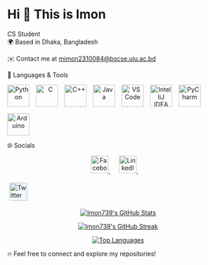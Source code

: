 Hi 👋 This is Imon
=====================

CS Student  
🌍 Based in Dhaka, Bangladesh  

✉️ Contact me at [mimon2310084@bscse.uiu.ac.bd](mailto:mimon2310084@bscse.uiu.ac.bd)  

🚀 Languages & Tools  
<div align="center" style="display: flex; gap: 15px; flex-wrap: wrap;">  
    <a href="https://www.python.org/" target="_blank">  
        <img src="https://raw.githubusercontent.com/danielcranney/readme-generator/main/public/icons/skills/python-colored.svg" width="50" height="50" alt="Python" />  
    </a>  
    <a href="https://docs.microsoft.com/en-us/cpp/?view=msvc-170" target="_blank">  
        <img src="https://raw.githubusercontent.com/danielcranney/readme-generator/main/public/icons/skills/c-colored.svg" width="50" height="50" alt="C" />  
    </a>  
    <a href="https://docs.microsoft.com/en-us/cpp/?view=msvc-170" target="_blank">  
        <img src="https://raw.githubusercontent.com/danielcranney/readme-generator/main/public/icons/skills/cplusplus-colored.svg" width="50" height="50" alt="C++" />  
    </a>  
    <a href="https://www.oracle.com/java/" target="_blank">  
        <img src="https://raw.githubusercontent.com/danielcranney/readme-generator/main/public/icons/skills/java-colored.svg" width="50" height="50" alt="Java" />  
    </a>  
    <a href="https://code.visualstudio.com/" target="_blank">  
        <img src="https://raw.githubusercontent.com/danielcranney/readme-generator/main/public/icons/skills/visualstudiocode.svg" width="50" height="50" alt="VS Code" />  
    </a>  
    <a href="https://www.jetbrains.com/idea/" target="_blank">  
        <img src="https://resources.jetbrains.com/storage/products/company/brand/logos/IntelliJ_IDEA_icon.svg" width="50" height="50" alt="IntelliJ IDEA" />  
    </a>  
    <a href="https://www.jetbrains.com/pycharm/" target="_blank">  
        <img src="https://resources.jetbrains.com/storage/products/company/brand/logos/PyCharm_icon.svg" width="50" height="50" alt="PyCharm" />  
    </a>  
    <a href="https://store.arduino.cc/" target="_blank">  
        <img src="https://raw.githubusercontent.com/danielcranney/readme-generator/main/public/icons/skills/arduino-colored.svg" width="50" height="50" alt="Arduino" />  
    </a>  
</div>  

🌐 Socials  
<p align="center">
  <a href="https://www.facebook.com/sazzad.imon739" target="_blank" rel="noreferrer">
    <img src="https://cdn.jsdelivr.net/gh/devicons/devicon/icons/facebook/facebook-original.svg" 
         width="40" height="40" alt="Facebook" />
  </a>
  &nbsp;&nbsp;&nbsp;&nbsp;
  <a href="https://www.linkedin.com/in/sazzadimon739/" target="_blank" rel="noreferrer">
    <img src="https://cdn.jsdelivr.net/gh/devicons/devicon/icons/linkedin/linkedin-original.svg" 
         width="40" height="40" alt="LinkedIn" />
  </a>
  &nbsp;&nbsp;&nbsp;&nbsp;
  <a href="https://x.com/Sazzad__Imon" target="_blank" rel="noreferrer">
    <div style="display: inline-block; background-color: #f0f9ff; padding: 5px; border-radius: 50%;">
      <img src="https://cdn.jsdelivr.net/gh/devicons/devicon/icons/twitter/twitter-original.svg" 
           width="40" height="40" alt="Twitter" />
    </div>
  </a>
</p>

<!-- 🎯 GitHub Stats Section -->

<!-- GitHub Profile Stats -->
<p align="center">
  <a href="https://github.com/Imon739">
    <img src="https://github-readme-stats.vercel.app/api?username=Imon739&show_icons=true&count_private=true&title_color=ffffff&text_color=ffffff&icon_color=0891b2&bg_color=0D1117&hide_border=true&cache_seconds=1800" alt="Imon739's GitHub Stats"/>
  </a>
</p>

<!-- GitHub Streak Stats (Fixed with reliable source) -->
<p align="center">
  <a href="https://github.com/Imon739">
    <img src="https://streak-stats.demolab.com/?user=Imon739&stroke=ffffff&background=0D1117&ring=0891b2&fire=0891b2&currStreakNum=ffffff&currStreakLabel=0891b2&sideNums=0891b2&sideLabels=ffffff&dates=ffffff&hide_border=true" alt="Imon739's GitHub Streak"/>
  </a>
</p>

<!-- Most Used Languages -->
<p align="center">
  <a href="https://github.com/Imon739">
    <img src="https://github-readme-stats.vercel.app/api/top-langs/?username=Imon739&langs_count=8&title_color=0891b2&text_color=ffffff&icon_color=0891b2&bg_color=0D1117&hide_border=true&locale=en&custom_title=Top%20Languages&layout=compact&cache_seconds=1800" alt="Top Languages"/>
  </a>
</p>

<!-- Optional: Add featured repositories or pinned projects here -->
<div align="center">
  <!-- Example: Replace with your actual repo -->
  <!-- <a href="https://github.com/Imon739/your-project">
    <img src="https://github-readme-stats.vercel.app/api/pin/?username=Imon739&repo=your-project&theme=github_dark" />
  </a> -->
</div>

🔥 Feel free to connect and explore my repositories!  
